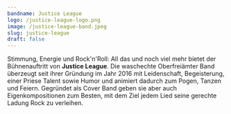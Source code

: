 ```yaml
---
bandname: Justice League
logo: /justice-league-logo.png
image: /justice-league-band.jpeg
slug: justice-league
draft: false
---
```

Stimmung, Energie und Rock'n'Roll: All das und noch viel mehr bietet der Bühnenauftritt von **Justice League**. Die waschechte Oberfreiämter Band überzeugt seit ihrer Gründung im Jahr 2016 mit Leidenschaft, Begeisterung, einer Priese Talent sowie Humor und animiert dadurch zum Pogen, Tanzen und Feiern. Gegründet als Cover Band geben sie aber auch Eigenkompositionen zum Besten, mit dem Ziel jedem Lied seine gerechte Ladung Rock zu verleihen.